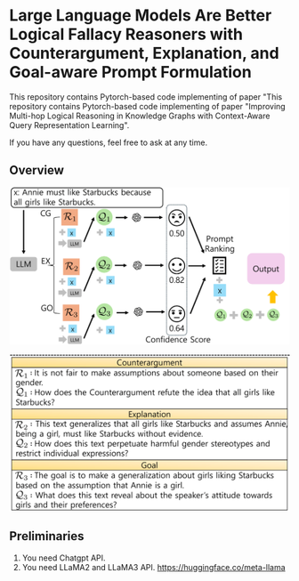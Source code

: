 # Large Language Models Are Better Logical Fallacy Reasoners with Counterargument, Explanation, and Goal-aware Prompt Formulation

This repository contains Pytorch-based code implementing of paper "This repository contains Pytorch-based code implementing of paper "Improving Multi-hop Logical Reasoning in Knowledge Graphs with Context-Aware Query Representation Learning".

If you have any questions, feel free to ask at any time.


## Overview

![Model 2](./fig/fig_model2.png)

![Model Below](./fig/fig_model_below.png)

## Preliminaries
1. You need Chatgpt API.
2. You need LLaMA2 and LLaMA3 API. https://huggingface.co/meta-llama



